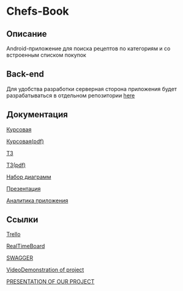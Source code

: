 # Chefs-Book

## Описание
Android-приложение для поиска рецептов по категориям и со встроенным списком покупок

## Back-end 
Для удобства разработки серверная сторона приложения будет разрабатываться в отдельном репозитории [here](https://github.com/JustTeRoR/Chefs-Book-BackEnd-) 

## Документация
[Курсовая](https://github.com/JustTeRoR/Chefs-Book/blob/master/Documentation/Kursovaya.docx)

[Курсовая(pdf)](https://github.com/JustTeRoR/Chefs-Book/blob/master/Documentation/Kursovaya_rabota.pdf)

[ТЗ](https://github.com/JustTeRoR/Chefs-Book/blob/master/Documentation/TecnicalTask.docx)

[ТЗ(pdf)](https://github.com/JustTeRoR/Chefs-Book/blob/master/Documentation/TecnicalTask.pdf)

[Набор диаграмм](https://github.com/JustTeRoR/Chefs-Book/tree/master/Documentation/Диаграммы)

[Презентация](https://github.com/JustTeRoR/Chefs-Book/tree/master/Documentation/PrezentatsiaChefsBook.pptx)

[Аналитика приложения](https://github.com/JustTeRoR/Chefs-Book/tree/master/Documentation/Аналитика)

## Ссылки
[Trello](https://trello.com/b/vCNA7XnV/chefs-book)

[RealTimeBoard](https://miro.com/app/board/o9J_kukXtrs=/)

[SWAGGER](https://app.swaggerhub.com/apis/ChefsBookSupportTeam/ChefsBookAPI/1.0.0-oas3#trial)

[VideoDemonstration of project](https://drive.google.com/drive/folders/1WeONLGOxgc99p8igj1E8YFicGTlCNvdl)

[PRESENTATION OF OUR PROJECT](https://youtu.be/YYkqxNRxyeA)
